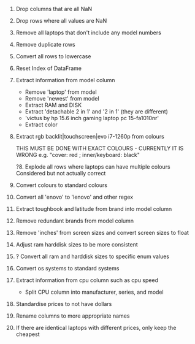 1. Drop columns that are all NaN
2. Drop rows where all values are NaN
3. Remove all laptops that don't include any model numbers
4. Remove duplicate rows
5. Convert all rows to lowercase
6. Reset Index of DataFrame

7. Extract information from model column
    - Remove 'laptop' from model
    - Remove 'newest' from model
    - Extract RAM and DISK
    - Extract 'detachable 2 in 1' and '2 in 1' (they are different)
    - 'victus by hp 15.6 inch gaming laptop pc 15-fa1010nr'
    - Extract color

8. Extract rgb backlit|touchscreen|evo i7-1260p from colours

    THIS MUST BE DONE WITH EXACT COLOURS - CURRENTLY IT IS WRONG e.g. "cover: red ; inner/keyboard: black"

    ?8. Explode all rows where laptops can have multiple colours
    Considered but not actually correct
    
9. Convert colours to standard colours

10. Convert all 'enovo' to 'lenovo' and other regex
11. Extract toughbook and latitude from brand into model column

12. Remove redundant brands from model column

12. Remove 'inches' from screen sizes and convert screen sizes to float

13. Adjust ram harddisk sizes to be more consistent
14. ? Convert all ram and harddisk sizes to specific enum values

15. Convert os systems to standard systems

16. Extract information from cpu column such as cpu speed
    - Split CPU column into manufacturer, series, and model




19. Standardise prices to not have dollars
20. Rename columns to more appropriate names
21. If there are identical laptops with different prices, only keep the cheapest